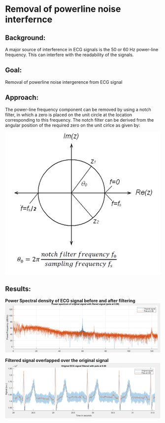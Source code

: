 # Removal of powerline noise interfernce 

## Background:
A major source of interference in ECG signals is the 50 or 60 Hz power-line frequency. This can interfere with the readability of the signals. 

  
## Goal:
Removal of powerline noise intergerence from ECG signal
  
## Approach:
The power-line frequency component can be removed by using a notch filter, in which a zero is placed on the unit circle at the location corresponding to this frequency. The notch filter can be derived from the angular position of the required zero on the unit cirlce as given by:  
  

![image info](./figures/notch.png)  
  
## Results:
  
**Power Spectral density of ECG signal before and after filtering**
![image info](./figures/PSD.PNG)  
  
**Filtered signal overlapped over the original signal**
![image info](./figures/original_filtered_signal.PNG)







